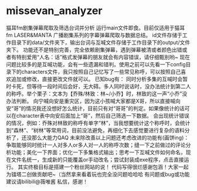 # missevan_analyzer
  猫耳fm剧集弹幕爬取及筛选台词并分析
  运行main文件即食。目前仅适用于猫耳fm LASER&MANTA 广播剧集系列的字幕弹幕爬取与数据总结。
  id文件存储于工作目录下的data/文件夹下，输出台词与互喊文件存储于工作目录下的output/文件夹下。
  功能还不是特别完善，完全依赖剧集弹幕，遇到弹幕被清或者颜色出错或者有特别爱用“人名：话”格式发弹幕的朋友就会有内容错误，请仔细甄别哟~
  现在问题比较多的是互喊功能，会有一些遗漏和错判。使用之前可以先看一下config目录下的characters文件，我只按照自己记忆写了一些常见称呼，可以按照自己喜欢追加或修改，直接更改文件就可以。
  已知bug有：
    同时分析多集的互喊时会暂时卡死，但等待一段时间后会好，无大碍。多人同时说话时，没办法统计到第二人的称呼。举个栗子：文本为【乔殊/林致：林~/小乔】时，林致的这一声“小乔”没办法判断。
    向宁喊向安是重灾区，因为这小孩喊大家都是X哥，所以直接喊向安“哥”的情况我还没想好怎么统计，目前只有对“哥哥”的判定。如果像统计的话可以在character表中向安后面加上“哥”，然后自己筛选一下数据。
    会出现统计错误的情况，例如：乔殊对林致的称呼有单字“林”，当我想要统计这个称呼时，会统计到“森林”、“树林”等常用词，目前没法避免，再细化下去感觉要进行复杂的语料分析了，还没那么大能力QAQ
  未来除改善以上问题还考虑改进的功能有(画饼ing)：
    争取能够同时统计一人对多人or多人对一人的称呼次数；缝一下之前做过的评论分析功能；美化一下界面；优化一下多集格式输出；思考一下互喊文件如何命名，现在文件名统一，生成新的只能覆盖or手动改名；尝试封装成exe程序，点击直接运行。
  其实终极目标是搭建一个粉丝网站的说！
  代码写得很烂感谢包涵！大家一起为镭塔二创做贡献吧~（当然拿来看着玩也完全没问题哈哈哈
  有问题或bug或功能建议请bilibili@薇唯酱 私信，感谢！
